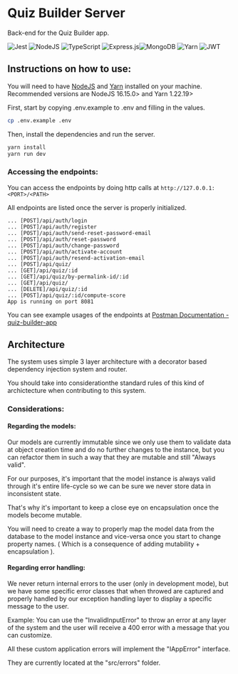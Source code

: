 # Quiz Builder Server

Back-end for the Quiz Builder app.

![Jest](https://img.shields.io/badge/-jest-%23C21325?style=for-the-badge&logo=jest&logoColor=white)
![NodeJS](https://img.shields.io/badge/node.js-6DA55F?style=for-the-badge&logo=node.js&logoColor=white)
![TypeScript](https://img.shields.io/badge/typescript-%23007ACC.svg?style=for-the-badge&logo=typescript&logoColor=white)
![Express.js](https://img.shields.io/badge/express.js-%23404d59.svg?style=for-the-badge&logo=express&logoColor=%2361DAFB)![MongoDB](https://img.shields.io/badge/MongoDB-%234ea94b.svg?style=for-the-badge&logo=mongodb&logoColor=white)
![Yarn](https://img.shields.io/badge/yarn-%232C8EBB.svg?style=for-the-badge&logo=yarn&logoColor=white)
![JWT](https://img.shields.io/badge/JWT-black?style=for-the-badge&logo=JSON%20web%20tokens)


## Instructions on how to use:

You will need to have [NodeJS](https://nodejs.org/en/) and [Yarn](https://yarnpkg.com/) installed on your machine.
Recommended versions are NodeJS 16.15.0> and Yarn 1.22.19>

First, start by copying .env.example to .env and filling in the values.

```bash
cp .env.example .env
```

Then, install the dependencies and run the server.
```bash
yarn install
yarn run dev
```

### Accessing the endpoints:

You can access the endpoints by doing http calls at `http://127.0.0.1:<PORT>/<PATH>`

All endpoints are listed once the server is properly initialized. 

```
... [POST]/api/auth/login
... [POST]/api/auth/register
... [POST]/api/auth/send-reset-password-email
... [POST]/api/auth/reset-password
... [POST]/api/auth/change-password
... [POST]/api/auth/activate-account
... [POST]/api/auth/resend-activation-email
... [POST]/api/quiz/
... [GET]/api/quiz/:id
... [GET]/api/quiz/by-permalink-id/:id
... [GET]/api/quiz/
... [DELETE]/api/quiz/:id
... [POST]/api/quiz/:id/compute-score
App is running on port 8081
```

You can see example usages of the endpoints at [Postman Documentation - quiz-builder-app](https://documenter.getpostman.com/view/4127404/2s7Z16j2mz)

## Architecture

The system uses simple 3 layer architecture with a decorator based dependency injection system and router.

You should take into considerationthe standard rules of this kind of archictecture when contributing to this system.



### Considerations:

#### Regarding the models:

Our models are currently immutable since we only use them to validate data at object creation time and do no further changes to the instance, but you can refactor them in such a way that they are mutable and still "Always valid".

For our purposes, it's important that the model instance is always valid through it's entire life-cycle so we can be sure we never store data in inconsistent state.

That's why it's important to keep a close eye on encapsulation once the models become mutable.

You will need to create a way to properly map the model data from the database to the model instance and vice-versa once you start to change property names. ( Which is a consequence of adding mutability + encapsulation ).

#### Regarding error handling:

We never return internal errors to the user (only in development mode), but we have some specific error classes that when throwed are captured and properly handled by our exception handling layer to display a specific message to the user.

Example: You can use the "InvalidInputError" to throw an error at any layer of the system and the user will receive a 400 error with a message that you can customize.

All these custom application errors will implement the "IAppError" interface.

They are currently located at the "src/errors" folder.


